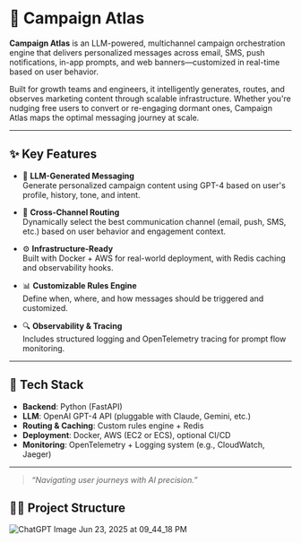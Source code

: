 # 📡 Campaign Atlas

**Campaign Atlas** is an LLM-powered, multichannel campaign orchestration engine that delivers personalized messages across email, SMS, push notifications, in-app prompts, and web banners—customized in real-time based on user behavior.

Built for growth teams and engineers, it intelligently generates, routes, and observes marketing content through scalable infrastructure. Whether you're nudging free users to convert or re-engaging dormant ones, Campaign Atlas maps the optimal messaging journey at scale.

---

## ✨ Key Features

- 🤖 **LLM-Generated Messaging**  
  Generate personalized campaign content using GPT-4 based on user's profile, history, tone, and intent.

- 🧭 **Cross-Channel Routing**  
  Dynamically select the best communication channel (email, push, SMS, etc.) based on user behavior and engagement context.

- ⚙️ **Infrastructure-Ready**  
  Built with Docker + AWS for real-world deployment, with Redis caching and observability hooks.

- 📊 **Customizable Rules Engine**  
  Define when, where, and how messages should be triggered and customized.

- 🔍 **Observability & Tracing**  
  Includes structured logging and OpenTelemetry tracing for prompt flow monitoring.

---

## 🧱 Tech Stack

- **Backend**: Python (FastAPI)
- **LLM**: OpenAI GPT-4 API (pluggable with Claude, Gemini, etc.)
- **Routing & Caching**: Custom rules engine + Redis
- **Deployment**: Docker, AWS (EC2 or ECS), optional CI/CD
- **Monitoring**: OpenTelemetry + Logging system (e.g., CloudWatch, Jaeger)

---

> _“Navigating user journeys with AI precision.”_


## 🙇‍♀️ Project Structure

![ChatGPT Image Jun 23, 2025 at 09_44_18 PM](https://github.com/user-attachments/assets/74d23439-9910-4a53-990b-9ee6fe2df92d)






